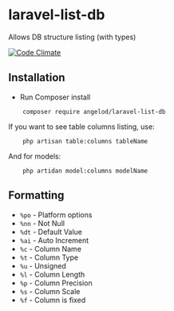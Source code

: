 # laravel-list-db
Allows DB structure listing (with types)

[![Code Climate](https://codeclimate.com/github/AngelOD/laravel-list-db/badges/gpa.svg)](https://codeclimate.com/github/AngelOD/laravel-list-db)

## Installation

* Run Composer install

```
    composer require angelod/laravel-list-db
```


If you want to see table columns listing, use:

```
    php artisan table:columns tableName
```

And for models:

```
    php artidan model:columns modelName
```


## Formatting

- `%po` - Platform options
- `%nn` - Not Null
- `%dt` - Default Value
- `%ai` - Auto Increment
- `%c` - Column Name
- `%t` - Column Type
- `%u` - Unsigned
- `%l` - Column Length
- `%p` - Column Precision
- `%s` - Column Scale
- `%f` - Column is fixed
